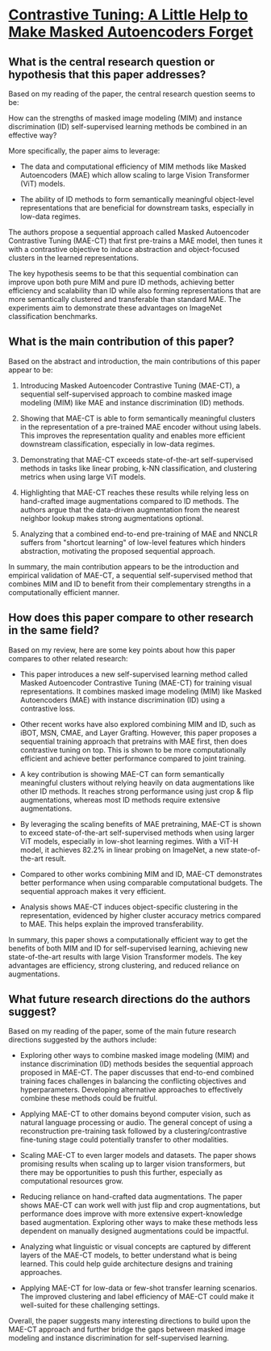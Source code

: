 # [Contrastive Tuning: A Little Help to Make Masked Autoencoders Forget](https://arxiv.org/abs/2304.10520)

## What is the central research question or hypothesis that this paper addresses?

 Based on my reading of the paper, the central research question seems to be:

How can the strengths of masked image modeling (MIM) and instance discrimination (ID) self-supervised learning methods be combined in an effective way?

More specifically, the paper aims to leverage:

- The data and computational efficiency of MIM methods like Masked Autoencoders (MAE) which allow scaling to large Vision Transformer (ViT) models.

- The ability of ID methods to form semantically meaningful object-level representations that are beneficial for downstream tasks, especially in low-data regimes. 

The authors propose a sequential approach called Masked Autoencoder Contrastive Tuning (MAE-CT) that first pre-trains a MAE model, then tunes it with a contrastive objective to induce abstraction and object-focused clusters in the learned representations. 

The key hypothesis seems to be that this sequential combination can improve upon both pure MIM and pure ID methods, achieving better efficiency and scalability than ID while also forming representations that are more semantically clustered and transferable than standard MAE. The experiments aim to demonstrate these advantages on ImageNet classification benchmarks.


## What is the main contribution of this paper?

 Based on the abstract and introduction, the main contributions of this paper appear to be:

1. Introducing Masked Autoencoder Contrastive Tuning (MAE-CT), a sequential self-supervised approach to combine masked image modeling (MIM) like MAE and instance discrimination (ID) methods. 

2. Showing that MAE-CT is able to form semantically meaningful clusters in the representation of a pre-trained MAE encoder without using labels. This improves the representation quality and enables more efficient downstream classification, especially in low-data regimes.

3. Demonstrating that MAE-CT exceeds state-of-the-art self-supervised methods in tasks like linear probing, k-NN classification, and clustering metrics when using large ViT models. 

4. Highlighting that MAE-CT reaches these results while relying less on hand-crafted image augmentations compared to ID methods. The authors argue that the data-driven augmentation from the nearest neighbor lookup makes strong augmentations optional.

5. Analyzing that a combined end-to-end pre-training of MAE and NNCLR suffers from "shortcut learning" of low-level features which hinders abstraction, motivating the proposed sequential approach.

In summary, the main contribution appears to be the introduction and empirical validation of MAE-CT, a sequential self-supervised method that combines MIM and ID to benefit from their complementary strengths in a computationally efficient manner.


## How does this paper compare to other research in the same field?

 Based on my review, here are some key points about how this paper compares to other related research:

- This paper introduces a new self-supervised learning method called Masked Autoencoder Contrastive Tuning (MAE-CT) for training visual representations. It combines masked image modeling (MIM) like Masked Autoencoders (MAE) with instance discrimination (ID) using a contrastive loss. 

- Other recent works have also explored combining MIM and ID, such as iBOT, MSN, CMAE, and Layer Grafting. However, this paper proposes a sequential training approach that pretrains with MAE first, then does contrastive tuning on top. This is shown to be more computationally efficient and achieve better performance compared to joint training.

- A key contribution is showing MAE-CT can form semantically meaningful clusters without relying heavily on data augmentations like other ID methods. It reaches strong performance using just crop & flip augmentations, whereas most ID methods require extensive augmentations.

- By leveraging the scaling benefits of MAE pretraining, MAE-CT is shown to exceed state-of-the-art self-supervised methods when using larger ViT models, especially in low-shot learning regimes. With a ViT-H model, it achieves 82.2% in linear probing on ImageNet, a new state-of-the-art result.

- Compared to other works combining MIM and ID, MAE-CT demonstrates better performance when using comparable computational budgets. The sequential approach makes it very efficient.

- Analysis shows MAE-CT induces object-specific clustering in the representation, evidenced by higher cluster accuracy metrics compared to MAE. This helps explain the improved transferability.

In summary, this paper shows a computationally efficient way to get the benefits of both MIM and ID for self-supervised learning, achieving new state-of-the-art results with large Vision Transformer models. The key advantages are efficiency, strong clustering, and reduced reliance on augmentations.


## What future research directions do the authors suggest?

 Based on my reading of the paper, some of the main future research directions suggested by the authors include:

- Exploring other ways to combine masked image modeling (MIM) and instance discrimination (ID) methods besides the sequential approach proposed in MAE-CT. The paper discusses that end-to-end combined training faces challenges in balancing the conflicting objectives and hyperparameters. Developing alternative approaches to effectively combine these methods could be fruitful.

- Applying MAE-CT to other domains beyond computer vision, such as natural language processing or audio. The general concept of using a reconstruction pre-training task followed by a clustering/contrastive fine-tuning stage could potentially transfer to other modalities.

- Scaling MAE-CT to even larger models and datasets. The paper shows promising results when scaling up to larger vision transformers, but there may be opportunities to push this further, especially as computational resources grow.

- Reducing reliance on hand-crafted data augmentations. The paper shows MAE-CT can work well with just flip and crop augmentations, but performance does improve with more extensive expert-knowledge based augmentation. Exploring other ways to make these methods less dependent on manually designed augmentations could be impactful.

- Analyzing what linguistic or visual concepts are captured by different layers of the MAE-CT models, to better understand what is being learned. This could help guide architecture designs and training approaches.

- Applying MAE-CT for low-data or few-shot transfer learning scenarios. The improved clustering and label efficiency of MAE-CT could make it well-suited for these challenging settings.

Overall, the paper suggests many interesting directions to build upon the MAE-CT approach and further bridge the gaps between masked image modeling and instance discrimination for self-supervised learning.
